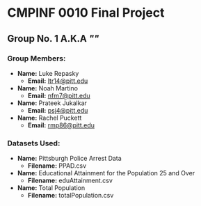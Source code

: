 # CMPINF 0010 Final Project

## Group No. 1 A.K.A *"<Insert Group Name Here>"*

### Group Members:
* **Name:** Luke Repasky
	* **Email:** ltr14@pitt.edu
* **Name:** Noah Martino
	* **Email:** nfm7@pitt.edu
* **Name:** Prateek Jukalkar
	* **Email:** psj4@pitt.edu
* **Name:** Rachel Puckett
	* **Email:** rmp86@pitt.edu

### Datasets Used:
* **Name:** Pittsburgh Police Arrest Data
	* **Filename:** PPAD.csv 
* **Name:** Educational Attainment for the Population 25 and Over
	* **Filename:** eduAttainment.csv
* **Name:** Total Population 
	* **Filename:** totalPopulation.csv

